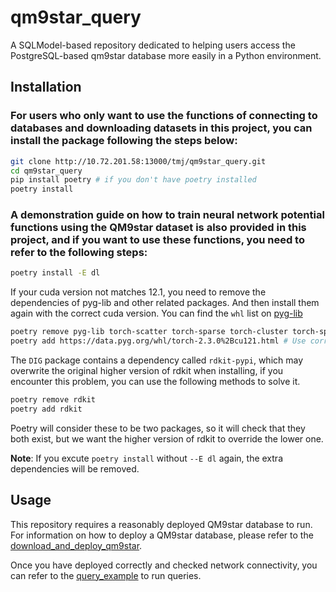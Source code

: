 <!--
 * @Author: TMJ
 * @Date: 2024-04-29 09:59:49
 * @LastEditors: TMJ
 * @LastEditTime: 2024-05-16 18:43:48
 * @Description: 请填写简介
-->
# qm9star_query

A SQLModel-based repository dedicated to helping users access the PostgreSQL-based qm9star database more easily in a Python environment.

## Installation

### For users who only want to use the functions of connecting to databases and downloading datasets in this project, you can install the package following the steps below:

```bash
git clone http://10.72.201.58:13000/tmj/qm9star_query.git
cd qm9star_query
pip install poetry # if you don't have poetry installed
poetry install
```
### A demonstration guide on how to train neural network potential functions using the QM9star dataset is also provided in this project, and if you want to use these functions, you need to refer to the following steps:

```bash
poetry install -E dl
```

If your cuda version not matches 12.1, you need to remove the dependencies of pyg-lib and other related packages. And then install them again with the correct cuda version. You can find the `whl` list on [pyg-lib](https://data.pyg.org/whl/index.html)

```bash
poetry remove pyg-lib torch-scatter torch-sparse torch-cluster torch-spline-conv torch-geometric
poetry add https://data.pyg.org/whl/torch-2.3.0%2Bcu121.html # Use correct cuda version
```
The `DIG` package contains a dependency called `rdkit-pypi`, which may overwrite the original higher version of rdkit when installing, if you encounter this problem, you can use the following methods to solve it.

```bash
poetry remove rdkit
poetry add rdkit
```

Poetry will consider these to be two packages, so it will check that they both exist, but we want the higher version of rdkit to override the lower one.

**Note**: If you excute `poetry install` without `--E dl` again, the extra dependencies will be removed.

## Usage

This repository requires a reasonably deployed QM9star database to run. For information on how to deploy a QM9star database, please refer to the [download_and_deploy_qm9star](tutorial/1-download_and_deploy_qm9star.md).

Once you have deployed correctly and checked network connectivity, you can refer to the [query_example](tutorial/2-query_example.ipynb) to run queries.



